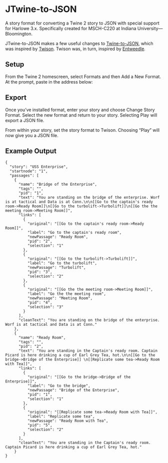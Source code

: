 # JTwine-to-JSON
A story format for converting a Twine 2 story to JSON with special support for Harlowe 3.x. Specifically created for MSCH-C220 at Indiana University—Bloomington.

JTwine-to-JSON makes a few useful changes to [Twine-to-JSON](https://jtschoonhoven.github.io/twine-to-json/), which was inspired by [Twison](https://github.com/lazerwalker/twison). Twison was, in turn, inspired by [Entweedle](http://www.maximumverbosity.net/twine/Entweedle/).

## Setup

From the Twine 2 homescreen, select Formats and then Add a New Format. At the prompt, paste in the address below:


## Export

Once you’ve installed format, enter your story and choose Change Story Format. Select the new format and return to your story. Selecting Play will export a JSON file.

From within your story, set the story format to Twison. Choosing “Play” will now give you a JSON file.

## Example Output
```
{
  "story": "USS Enterprise",
  "startnode": "1",
  "passages": [
    {
      "name": "Bridge of the Enterprise",
      "tags": "",
      "pid": "1",
      "text": "You are standing on the bridge of the enterprise. Worf is at tactical and Data is at Conn.\n\n[[Go to the captain's ready room->Ready Room]]\n[[Go to the turbolift->Turbolift]]\n[[Go the the meeting room->Meeting Room]]",
      "links": [
        {
          "original": "[[Go to the captain's ready room->Ready Room]]",
          "label": "Go to the captain's ready room",
          "newPassage": "Ready Room",
          "pid": "2",
          "selection": "1"
        },
        {
          "original": "[[Go to the turbolift->Turbolift]]",
          "label": "Go to the turbolift",
          "newPassage": "Turbolift",
          "pid": "3",
          "selection": "2"
        },
        {
          "original": "[[Go the the meeting room->Meeting Room]]",
          "label": "Go the the meeting room",
          "newPassage": "Meeting Room",
          "pid": "4",
          "selection": "3"
        }
      ],
      "cleanText": "You are standing on the bridge of the enterprise. Worf is at tactical and Data is at Conn."
    },
    {
      "name": "Ready Room",
      "tags": "",
      "pid": "2",
      "text": "You are standing in the Captain's ready room. Captain Picard is here drinking a cup of Earl Grey Tea, hot.\n\n[[Go to the bridge->Bridge of the Enterprise]] \n[[Replicate some tea->Ready Room with Tea]]",
      "links": [
        {
          "original": "[[Go to the bridge->Bridge of the Enterprise]]",
          "label": "Go to the bridge",
          "newPassage": "Bridge of the Enterprise",
          "pid": "1",
          "selection": "1"
        },
        {
          "original": "[[Replicate some tea->Ready Room with Tea]]",
          "label": "Replicate some tea",
          "newPassage": "Ready Room with Tea",
          "pid": "5",
          "selection": "2"
        }
      ],
      "cleanText": "You are standing in the Captain's ready room. Captain Picard is here drinking a cup of Earl Grey Tea, hot."
    }
}
```
